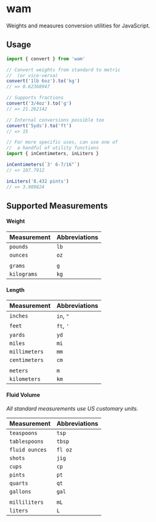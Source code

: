 # wam

Weights and measures conversion utilities for JavaScript.

## Usage

```js
import { convert } from 'wam'

// Convert weights from standard to metric
//  (or vice-versa)
convert('1lb 6oz').to('kg')
// => 0.62368947

// Supports fractions
convert('3/4oz').to('g')
// => 21.262142

// Internal conversions possible too
convert('5yds').to('ft')
// => 15

// For more specific uses, can use one of
//  a handful of utility functions
import { inCentimeters, inLiters }

inCentimeters(`3' 6-7/16"`)
// => 107.7912

inLiters('8.432 pints')
// => 3.989824
```

## Supported Measurements

#### Weight

| Measurement | Abbreviations |
|:------------|:--------------|
| `pounds`    | `lb`          |
| `ounces`    | `oz`          |
|             |               |
| `grams`     | `g`           |
| `kilograms` | `kg`          |

#### Length

| Measurement   | Abbreviations |
|:--------------|:--------------|
| `inches`      | `in`, `"`     |
| `feet`        | `ft`, `'`     |
| `yards`       | `yd`          |
| `miles`       | `mi`          |
| `millimeters` | `mm`          |
| `centimeters` | `cm`          |
|               |               |
| `meters`      | `m`           |
| `kilometers`  | `km`          |

#### Fluid Volume

_All standard measurements use US customary units._

| Measurement    | Abbreviations |
|:---------------|:--------------|
| `teaspoons`    | `tsp`         |
| `tablespoons`  | `tbsp`        |
| `fluid ounces` | `fl oz`       |
| `shots`        | `jig`         |
| `cups`         | `cp`          |
| `pints`        | `pt`          |
| `quarts`       | `qt`          |
| `gallons`      | `gal`         |
|                |               |
| `milliliters`  | `mL`          |
| `liters`       | `L`           |

